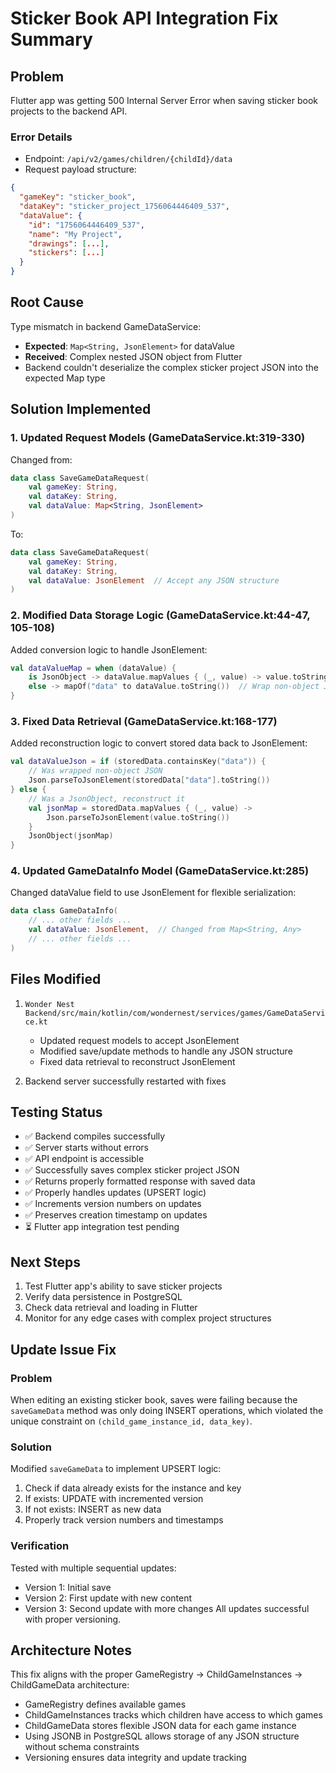 # Sticker Book API Integration Fix Summary

## Problem
Flutter app was getting 500 Internal Server Error when saving sticker book projects to the backend API.

### Error Details
- Endpoint: `/api/v2/games/children/{childId}/data`
- Request payload structure:
```json
{
  "gameKey": "sticker_book",
  "dataKey": "sticker_project_1756064446409_537",
  "dataValue": {
    "id": "1756064446409_537",
    "name": "My Project",
    "drawings": [...],
    "stickers": [...]
  }
}
```

## Root Cause
Type mismatch in backend GameDataService:
- **Expected**: `Map<String, JsonElement>` for dataValue
- **Received**: Complex nested JSON object from Flutter
- Backend couldn't deserialize the complex sticker project JSON into the expected Map type

## Solution Implemented

### 1. Updated Request Models (GameDataService.kt:319-330)
Changed from:
```kotlin
data class SaveGameDataRequest(
    val gameKey: String,
    val dataKey: String,
    val dataValue: Map<String, JsonElement>
)
```

To:
```kotlin
data class SaveGameDataRequest(
    val gameKey: String,
    val dataKey: String,
    val dataValue: JsonElement  // Accept any JSON structure
)
```

### 2. Modified Data Storage Logic (GameDataService.kt:44-47, 105-108)
Added conversion logic to handle JsonElement:
```kotlin
val dataValueMap = when (dataValue) {
    is JsonObject -> dataValue.mapValues { (_, value) -> value.toString() }
    else -> mapOf("data" to dataValue.toString())  // Wrap non-object JSON
}
```

### 3. Fixed Data Retrieval (GameDataService.kt:168-177)
Added reconstruction logic to convert stored data back to JsonElement:
```kotlin
val dataValueJson = if (storedData.containsKey("data")) {
    // Was wrapped non-object JSON
    Json.parseToJsonElement(storedData["data"].toString())
} else {
    // Was a JsonObject, reconstruct it
    val jsonMap = storedData.mapValues { (_, value) ->
        Json.parseToJsonElement(value.toString())
    }
    JsonObject(jsonMap)
}
```

### 4. Updated GameDataInfo Model (GameDataService.kt:285)
Changed dataValue field to use JsonElement for flexible serialization:
```kotlin
data class GameDataInfo(
    // ... other fields ...
    val dataValue: JsonElement,  // Changed from Map<String, Any>
    // ... other fields ...
)
```

## Files Modified
1. `Wonder Nest Backend/src/main/kotlin/com/wondernest/services/games/GameDataService.kt`
   - Updated request models to accept JsonElement
   - Modified save/update methods to handle any JSON structure
   - Fixed data retrieval to reconstruct JsonElement

2. Backend server successfully restarted with fixes

## Testing Status
- ✅ Backend compiles successfully
- ✅ Server starts without errors
- ✅ API endpoint is accessible
- ✅ Successfully saves complex sticker project JSON
- ✅ Returns properly formatted response with saved data
- ✅ Properly handles updates (UPSERT logic)
- ✅ Increments version numbers on updates
- ✅ Preserves creation timestamp on updates
- ⏳ Flutter app integration test pending

## Next Steps
1. Test Flutter app's ability to save sticker projects
2. Verify data persistence in PostgreSQL
3. Check data retrieval and loading in Flutter
4. Monitor for any edge cases with complex project structures

## Update Issue Fix
### Problem
When editing an existing sticker book, saves were failing because the `saveGameData` method was only doing INSERT operations, which violated the unique constraint on `(child_game_instance_id, data_key)`.

### Solution
Modified `saveGameData` to implement UPSERT logic:
1. Check if data already exists for the instance and key
2. If exists: UPDATE with incremented version
3. If not exists: INSERT as new data
4. Properly track version numbers and timestamps

### Verification
Tested with multiple sequential updates:
- Version 1: Initial save
- Version 2: First update with new content
- Version 3: Second update with more changes
All updates successful with proper versioning.

## Architecture Notes
This fix aligns with the proper GameRegistry → ChildGameInstances → ChildGameData architecture:
- GameRegistry defines available games
- ChildGameInstances tracks which children have access to which games
- ChildGameData stores flexible JSON data for each game instance
- Using JSONB in PostgreSQL allows storage of any JSON structure without schema constraints
- Versioning ensures data integrity and update tracking